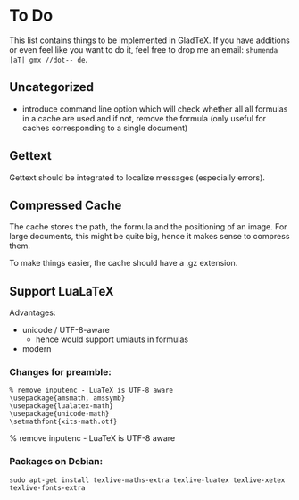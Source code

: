 To Do
=====

This list contains things to be implemented in GladTeX. If you have additions or
even feel like you want to do it, feel free to drop me an email: `shumenda |aT|
gmx //dot-- de`.

Uncategorized
-------------

-   introduce command line option which will check whether all all formulas in a
    cache are used and if not, remove the formula (only useful for caches
    corresponding to a single document)

Gettext
-------


Gettext should be integrated to localize messages (especially errors).

Compressed Cache
----------------

The cache stores the path, the formula and the positioning of an image. For
large documents, this might be quite big, hence it makes sense to compress them.

To make things easier, the cache should have a .gz extension.


Support LuaLaTeX
----------------

Advantages:

-   unicode / UTF-8-aware
    -   hence would support umlauts in formulas
-   modern

### Changes for preamble:

~~~~
% remove inputenc - LuaTeX is UTF-8 aware
\usepackage{amsmath, amssymb}
\usepackage{lualatex-math}
\usepackage{unicode-math}
\setmathfont{xits-math.otf}
~~~~
% remove inputenc - LuaTeX is UTF-8 aware

### Packages on Debian:

    sudo apt-get install texlive-maths-extra texlive-luatex texlive-xetex texlive-fonts-extra

